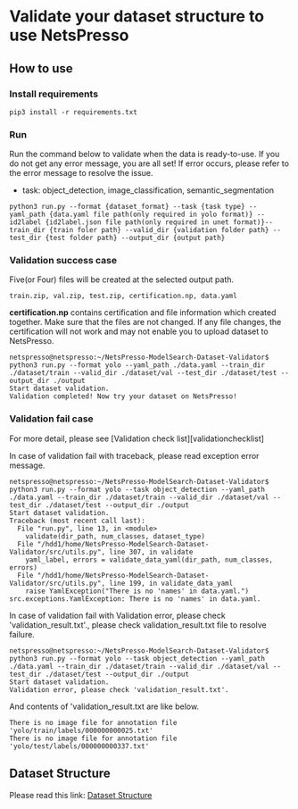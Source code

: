# Validate your dataset structure to use NetsPresso

## How to use

### Install requirements
```
pip3 install -r requirements.txt
```
### Run
Run the command below to validate when the data is ready-to-use. If you do not get any error message, you are all set! If error occurs, please refer to the error message to resolve the issue.
* task: object_detection, image_classification, semantic_segmentation
```
python3 run.py --format {dataset_format} --task {task type} --yaml_path {data.yaml file path(only required in yolo format)} --id2label {id2label.json file path(only required in unet format)}--train_dir {train foler path} --valid_dir {validation folder path} --test_dir {test folder path} --output_dir {output path}
```

### Validation success case

Five(or Four) files will be created at the selected output path.
```
train.zip, val.zip, test.zip, certification.np, data.yaml
```
**certification.np** contains certification and file information which created together.
Make sure that the files are not changed. If any file changes, the certification will not work and may not enable you to upload dataset to NetsPresso.

```
netspresso@netspresso:~/NetsPresso-ModelSearch-Dataset-Validator$ python3 run.py --format yolo --yaml_path ./data.yaml --train_dir ./dataset/train --valid_dir ./dataset/val --test_dir ./dataset/test --output_dir ./output
Start dataset validation.
Validation completed! Now try your dataset on NetsPresso!
```
### Validation fail case

For more detail, please see [Validation check list][validationchecklist]

In case of validation fail with traceback, please read exception error message.
```
netspresso@netspresso:~/NetsPresso-ModelSearch-Dataset-Validator$ python3 run.py --format yolo --task object_detection --yaml_path ./data.yaml --train_dir ./dataset/train --valid_dir ./dataset/val --test_dir ./dataset/test --output_dir ./output
Start dataset validation.
Traceback (most recent call last):
  File "run.py", line 13, in <module>
    validate(dir_path, num_classes, dataset_type)
  File "/hdd1/home/NetsPresso-ModelSearch-Dataset-Validator/src/utils.py", line 307, in validate
    yaml_label, errors = validate_data_yaml(dir_path, num_classes, errors)
  File "/hdd1/home/NetsPresso-ModelSearch-Dataset-Validator/src/utils.py", line 199, in validate_data_yaml
    raise YamlException("There is no 'names' in data.yaml.")
src.exceptions.YamlException: There is no 'names' in data.yaml.
```
In case of validation fail with Validation error, please check 'validation_result.txt'., please check validation_result.txt file to resolve failure.
```
netspresso@netspresso:~/NetsPresso-ModelSearch-Dataset-Validator$ python3 run.py --format yolo --task object_detection --yaml_path ./data.yaml --train_dir ./dataset/train --valid_dir ./dataset/val --test_dir ./dataset/test --output_dir ./output
Start dataset validation.
Validation error, please check 'validation_result.txt'.
```
And contents of 'validation_result.txt are like below.
```
There is no image file for annotation file 'yolo/train/labels/000000000025.txt'
There is no image file for annotation file 'yolo/test/labels/000000000337.txt'
```

## Dataset Structure

Please read this link: [Dataset Structure](https://docs.netspresso.ai/docs/ms-step1-prepare-dataset)
